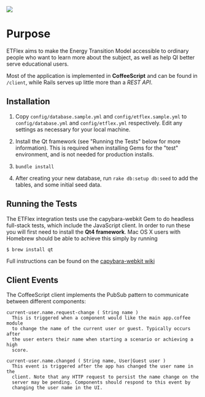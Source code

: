 ![](http://f.cl.ly/items/1Y1K1Q0I1H1l2D1n1A24/Screen%20Shot%202013-07-09%20at%209.55.30%20AM.png)

# Purpose

ETFlex aims to make the Energy Transition Model accessible to ordinary people
who want to learn more about the subject, as well as help QI better serve
educational users.

Most of the application is implemented in **CoffeeScript** and can be found in
`/client`, while Rails serves up little more than a *REST API*.

## Installation


 1. Copy `config/database.sample.yml` and `config/etflex.sample.yml` to
    `config/database.yml` and `config/etflex.yml` respectively. Edit any
    settings as necessary for your local machine.

 2. Install the Qt framework (see "Running the Tests" below for more
    information). This is required when installing Gems for the "test"
    environment, and is not needed for production installs.

 3. `bundle install`

 4. After creating your new database, run `rake db:setup db:seed` to add the
    tables, and some initial seed data.

## Running the Tests

The ETFlex integration tests use the capybara-webkit Gem to do headless
full-stack tests, which include the JavaScript client. In order to run these
you will first need to install the **Qt4 framework**. Mac OS X users with
Homebrew should be able to achieve this simply by running

  `$ brew install qt`

Full instructions can be found on the [capybara-webkit wiki](https://github.com/thoughtbot/capybara-webkit/wiki/Installing-QT)

## Client Events

The CoffeeScript client implements the PubSub pattern to communicate between
different components:

    current-user.name.request-change ( String name )
      This is triggered when a component would like the main app.coffee module
      to change the name of the current user or guest. Typically occurs after
      the user enters their name when starting a scenario or achieving a high
      score.

    current-user.name.changed ( String name, User|Guest user )
      This event is triggered after the app has changed the user name in the
      client. Note that any HTTP request to persist the name change on the
      server may be pending. Components should respond to this event by
      changing the user name in the UI.
